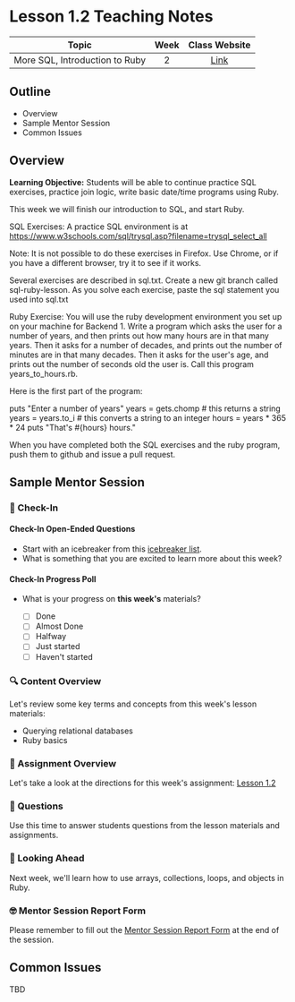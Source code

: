 # Lesson 1.2 Teaching Notes 

| **Topic** | **Week** | **Class Website** |
| :---: | :---: | :---: |
| More SQL, Introduction to Ruby | 2 | [Link](https://learn.codethedream.org/) |

## Outline 
- Overview
- Sample Mentor Session
- Common Issues

## Overview 

**Learning Objective:** Students will be able to continue practice SQL exercises, practice join logic, write basic date/time programs using Ruby. 

This week we will finish our introduction to SQL, and start Ruby.

SQL Exercises: A practice SQL environment is at https://www.w3schools.com/sql/trysql.asp?filename=trysql_select_all

Note: It is not possible to do these exercises in Firefox. Use Chrome, or if you have a different browser, try it to see if it works.

Several exercises are described in sql.txt. Create a new git branch called sql-ruby-lesson. As you solve each exercise, paste the sql statement you used into sql.txt

Ruby Exercise: You will use the ruby development environment you set up on your machine for Backend 1. Write a program which asks the user for a number of years, and then prints out how many hours are in that many years. Then it asks for a number of decades, and prints out the number of minutes are in that many decades. Then it asks for the user's age, and prints out the number of seconds old the user is. Call this program years_to_hours.rb.

Here is the first part of the program:

puts "Enter a number of years"
years = gets.chomp # this returns a string
years = years.to_i # this converts a string to an integer
hours = years * 365 * 24
puts "That's #{hours} hours."

When you have completed both the SQL exercises and the ruby program, push them to github and issue a pull request.

## Sample Mentor Session 

### :wave: Check-In

#### Check-In Open-Ended Questions 

- Start with an icebreaker from this [icebreaker list](https://docs.google.com/document/d/1WbwKn8B5GfRueq7Zbw0zx_k15aqyIqIs23i_WHI-pPI/edit?usp=sharing). 
- What is something that you are excited to learn more about this week? 

#### Check-In Progress Poll 

- What is your progress on **this week's** materials?

  - [ ] Done
  - [ ] Almost Done
  - [ ] Halfway
  - [ ] Just started
  - [ ] Haven't started

### :mag: Content Overview 

Let's review some key terms and concepts from this week's lesson materials: 
 
 - Querying relational databases 
 - Ruby basics 
 
### :notebook: Assignment Overview

Let's take a look at the directions for this week's assignment: [Lesson 1.2](https://github.com/Code-the-Dream-School/Backend-sqlruby)

### :thinking: Questions 

Use this time to answer students questions from the lesson materials and assignments. 

### :telescope: Looking Ahead 

Next week, we'll learn how to use arrays, collections, loops, and objects in Ruby. 

### :nerd_face: Mentor Session Report Form 

Please remember to fill out the [Mentor Session Report Form](https://airtable.com/shrp0jjRtoMyTXRzh) at the end of the session. 

## Common Issues 

TBD
